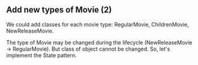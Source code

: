 ## Add new types of Movie (2)

We could add classes for each movie type: RegularMovie, ChildrenMovie, NewReleaseMovie.

The type of Movie may be changed during the lifecycle (NewReleaseMovie -> RegularMovie).
But class of object cannot be changed.
So, let's implement the State pattern.
